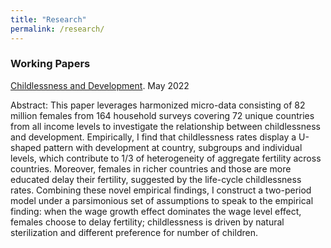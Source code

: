 ```yaml
---
title: "Research"
permalink: /research/
---
```

### Working Papers

[Childlessness and Development](https://paulwdai.github.io/files/childlessness.pdf). May 2022

Abstract: This paper leverages harmonized micro-data consisting of 82 million females from 164 household surveys covering 72 unique countries from all income levels to investigate the relationship between childlessness and development. Empirically, I find that childlessness rates display a U-shaped pattern with development at country, subgroups and individual levels, which contribute to 1/3 of heterogeneity of aggregate fertility across countries. Moreover, females in richer countries and those are more educated delay their fertility, suggested by the life-cycle childlessness rates. Combining these novel empirical findings, I construct a two-period model under a parsimonious set of assumptions to speak to the empirical finding: when the wage growth effect dominates the wage level effect, females choose to delay fertility; childlessness is driven by natural sterilization and different preference for number of children.
